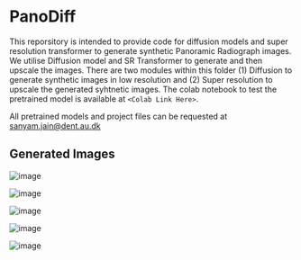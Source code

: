 # PanoDiff

This reporsitory is intended to provide code for diffusion models and super resolution transformer to generate synthetic Panoramic Radiograph images. We utilise Diffusion model and SR Transformer to generate and then upscale the images. There are two modules within this folder (1) Diffusion to generate synthetic images in low resolution and (2) Super resolution to upscale the generated syhtnetic images. The colab notebook to test the pretrained model is available at `<Colab Link Here>`.

All pretrained models and project files can be requested at sanyam.jain@dent.au.dk

## Generated Images

![image](https://github.com/user-attachments/assets/a5fcd30d-53d5-429e-8cfc-c39fa9974056)

![image](https://github.com/user-attachments/assets/053fc14a-8884-4441-9326-d94cef8a3517)

![image](https://github.com/user-attachments/assets/12d3f8be-0af2-4033-ba97-4e52908e8544)

![image](https://github.com/user-attachments/assets/bbd53d11-faff-4d5a-b2ce-523651d3f692)

![image](https://github.com/user-attachments/assets/a1d4451a-90b0-46d9-9492-a529e67b0f15)
